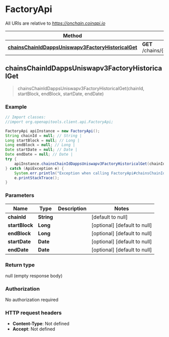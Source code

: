# FactoryApi

All URIs are relative to *https://onchain.coinapi.io*

Method | HTTP request | Description
------------- | ------------- | -------------
[**chainsChainIdDappsUniswapv3FactoryHistoricalGet**](FactoryApi.md#chainsChainIdDappsUniswapv3FactoryHistoricalGet) | **GET** /chains/{chain_id}/dapps/uniswapv3/factory/historical | 



## chainsChainIdDappsUniswapv3FactoryHistoricalGet

> chainsChainIdDappsUniswapv3FactoryHistoricalGet(chainId, startBlock, endBlock, startDate, endDate)



### Example

```java
// Import classes:
//import org.openapitools.client.api.FactoryApi;

FactoryApi apiInstance = new FactoryApi();
String chainId = null; // String | 
Long startBlock = null; // Long | 
Long endBlock = null; // Long | 
Date startDate = null; // Date | 
Date endDate = null; // Date | 
try {
    apiInstance.chainsChainIdDappsUniswapv3FactoryHistoricalGet(chainId, startBlock, endBlock, startDate, endDate);
} catch (ApiException e) {
    System.err.println("Exception when calling FactoryApi#chainsChainIdDappsUniswapv3FactoryHistoricalGet");
    e.printStackTrace();
}
```

### Parameters


Name | Type | Description  | Notes
------------- | ------------- | ------------- | -------------
 **chainId** | **String**|  | [default to null]
 **startBlock** | **Long**|  | [optional] [default to null]
 **endBlock** | **Long**|  | [optional] [default to null]
 **startDate** | **Date**|  | [optional] [default to null]
 **endDate** | **Date**|  | [optional] [default to null]

### Return type

null (empty response body)

### Authorization

No authorization required

### HTTP request headers

- **Content-Type**: Not defined
- **Accept**: Not defined

